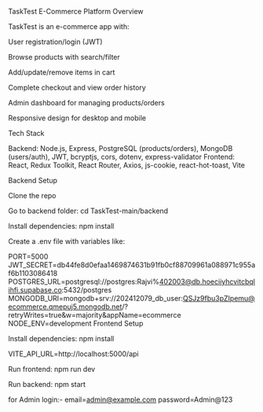 TaskTest E-Commerce Platform
Overview

TaskTest is an e-commerce app with:

User registration/login (JWT)

Browse products with search/filter

Add/update/remove items in cart

Complete checkout and view order history

Admin dashboard for managing products/orders

Responsive design for desktop and mobile

Tech Stack

Backend: Node.js, Express, PostgreSQL (products/orders), MongoDB (users/auth), JWT, bcryptjs, cors, dotenv, express-validator
Frontend: React, Redux Toolkit, React Router, Axios, js-cookie, react-hot-toast, Vite

Backend Setup

Clone the repo

Go to backend folder: cd TaskTest-main/backend

Install dependencies: npm install

Create a .env file with variables like:

PORT=5000
JWT_SECRET=db44fe8d0efaa1469874631b91fb0cf88709961a088971c955af6b1103086418
POSTGRES_URL=postgresql://postgres:Rajvi%402003@db.hoeciiyhcvitcbqlihfi.supabase.co:5432/postgres
MONGODB_URI=mongodb+srv://202412079_db_user:QSJz9fbu3pZIpemu@ecommerce.qmepuj5.mongodb.net/?retryWrites=true&w=majority&appName=ecommerce
NODE_ENV=development
Frontend Setup


Install dependencies: npm install


VITE_API_URL=http://localhost:5000/api


Run frontend: npm run dev

Run backend: npm start

for Admin login:-
email=admin@example.com
password=Admin@123
